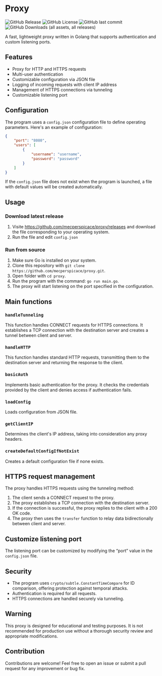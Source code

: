 # Proxy

![GitHub Release](https://img.shields.io/github/v/release/mecperspicace/proxy)
![GitHub License](https://img.shields.io/github/license/mecperspicace/proxy?color=%233889c4)
![GitHub last commit](https://img.shields.io/github/last-commit/mecperspicace/proxy?color=%233889c4)
![GitHub Downloads (all assets, all releases)](https://img.shields.io/github/downloads/mecperspicace/proxy/total?color=%233889c4)


A fast, lightweight proxy written in Golang that supports authentication and custom listening ports.

## Features

- Proxy for HTTP and HTTPS requests
- Multi-user authentication
- Customizable configuration via JSON file
- Logging of incoming requests with client IP address
- Management of HTTPS connections via tunneling
- Customizable listening port

## Configuration

The program uses a `config.json` configuration file to define operating parameters. Here's an example of configuration:

```json
{
    "port": "8080",
    "users": [
        {
            "username": "username",
            "password": "password"
        }
    ]
}
```

If the `config.json` file does not exist when the program is launched, a file with default values will be created automatically.

## Usage

### Download latest release

1. Visite https://github.com/mecperspicace/proxy/releases and download the file corresponding to your operating system.
2. Run the file and edit `config.json`

### Run from source

1. Make sure Go is installed on your system.
2. Clone this repository with `git clone https://github.com/mecperspicace/proxy.git`.
3. Open folder with `cd proxy`.
4. Run the program with the command: `go run main.go`.
5. The proxy will start listening on the port specified in the configuration.

## Main functions

### `handleTunneling`

This function handles CONNECT requests for HTTPS connections. It establishes a TCP connection with the destination server and creates a tunnel between client and server.

### `handleHTTP`

This function handles standard HTTP requests, transmitting them to the destination server and returning the response to the client.

### `basicAuth`

Implements basic authentication for the proxy. It checks the credentials provided by the client and denies access if authentication fails.

### `loadConfig`

Loads configuration from JSON file.

### `getClientIP`

Determines the client's IP address, taking into consideration any proxy headers.

### `createDefaultConfigIfNotExist`

Creates a default configuration file if none exists.

## HTTPS request management

The proxy handles HTTPS requests using the tunneling method:

1. The client sends a CONNECT request to the proxy.
2. The proxy establishes a TCP connection with the destination server.
3. If the connection is successful, the proxy replies to the client with a 200 OK code.
4. The proxy then uses the `transfer` function to relay data bidirectionally between client and server.

## Customize listening port

The listening port can be customized by modifying the “port” value in the `config.json` file.

## Security

- The program uses `crypto/subtle.ConstantTimeCompare` for ID comparison, offering protection against temporal attacks.
- Authentication is required for all requests.
- HTTPS connections are handled securely via tunneling.

## Warning

This proxy is designed for educational and testing purposes. It is not recommended for production use without a thorough security review and appropriate modifications.

## Contribution

Contributions are welcome! Feel free to open an issue or submit a pull request for any improvement or bug fix.

